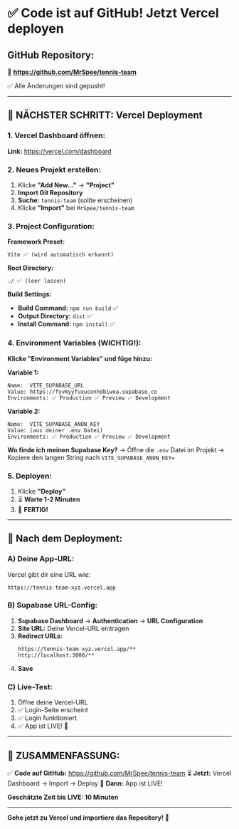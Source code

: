 # ✅ Code ist auf GitHub! Jetzt Vercel deployen

## GitHub Repository:
🔗 **https://github.com/MrSpee/tennis-team**

✅ Alle Änderungen sind gepusht!

---

## 🚀 NÄCHSTER SCHRITT: Vercel Deployment

### 1. Vercel Dashboard öffnen:
**Link:** https://vercel.com/dashboard

### 2. Neues Projekt erstellen:
1. Klicke **"Add New..."** → **"Project"**
2. **Import Git Repository**
3. **Suche:** `tennis-team` (sollte erscheinen)
4. Klicke **"Import"** bei `MrSpee/tennis-team`

### 3. Project Configuration:

**Framework Preset:**
```
Vite ✅ (wird automatisch erkannt)
```

**Root Directory:**
```
./ ✅ (leer lassen)
```

**Build Settings:**
- **Build Command:** `npm run build` ✅
- **Output Directory:** `dist` ✅
- **Install Command:** `npm install` ✅

### 4. Environment Variables (WICHTIG!):

**Klicke "Environment Variables" und füge hinzu:**

**Variable 1:**
```
Name:  VITE_SUPABASE_URL
Value: https://fyvmyyfuxuconhdbiwoa.supabase.co
Environments: ✅ Production ✅ Preview ✅ Development
```

**Variable 2:**
```
Name:  VITE_SUPABASE_ANON_KEY
Value: (aus deiner .env Datei)
Environments: ✅ Production ✅ Preview ✅ Development
```

**Wo finde ich meinen Supabase Key?**
→ Öffne die `.env` Datei im Projekt
→ Kopiere den langen String nach `VITE_SUPABASE_ANON_KEY=`

### 5. Deployen:
1. Klicke **"Deploy"**
2. ⏳ **Warte 1-2 Minuten**
3. 🎉 **FERTIG!**

---

## 📱 Nach dem Deployment:

### A) Deine App-URL:
Vercel gibt dir eine URL wie:
```
https://tennis-team-xyz.vercel.app
```

### B) Supabase URL-Config:
1. **Supabase Dashboard** → **Authentication** → **URL Configuration**
2. **Site URL:** Deine Vercel-URL eintragen
3. **Redirect URLs:** 
   ```
   https://tennis-team-xyz.vercel.app/**
   http://localhost:3000/**
   ```
4. **Save**

### C) Live-Test:
1. Öffne deine Vercel-URL
2. ✅ Login-Seite erscheint
3. ✅ Login funktioniert
4. ✅ App ist LIVE! 🚀

---

## 🎯 ZUSAMMENFASSUNG:

✅ **Code auf GitHub:** https://github.com/MrSpee/tennis-team
⏳ **Jetzt:** Vercel Dashboard → Import → Deploy
🎉 **Dann:** App ist LIVE!

**Geschätzte Zeit bis LIVE: 10 Minuten**

---

**Gehe jetzt zu Vercel und importiere das Repository! 🚀**
